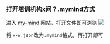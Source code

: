 ### 打开培训机构x问？.mymind方式
进入 [my-mind](https://my-mind.github.io/) 网站，打开文件即可浏览
![](https://i.postimg.cc/bwP0wQF1/2019-04-06-042003.png)

将 `x-w.json`改为`.mymind`格式，再打开即可
![]()
